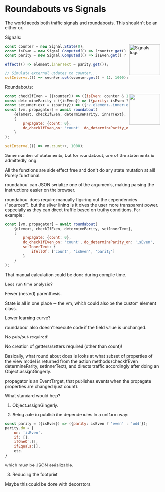 # Roundabouts vs Signals

The world needs both traffic signals and roundabouts.  This shouldn't be an either or.

Signals:

<img align="right" src="https://github.com/proposal-signals/proposal-signals/proposal-signals/raw/main/signals-logo.png" alt="Signals logo" width="100" style="max-width: 100%;">

```JavaScript
const counter = new Signal.State(0);
const isEven = new Signal.Computed(() => (counter.get() & 1) == 0);
const parity = new Signal.Computed(() => isEven.get() ? "even" : "odd");

effect(() => element.innerText = parity.get());

// Simulate external updates to counter...
setInterval(() => counter.set(counter.get() + 1), 1000);
```

Roundabouts:

<img align="right" src="https://www.trafficdepot.ca/wp-content/uploads/2020/08/reg6bb.png" width="100px">

```JavaScript
const checkIfEven = ({counter}) => ({isEven: counter & 1 === 0});
const determineParity = ({isEven}) => ({parity: isEven ? 'even' : 'odd'});
const setInnerText = ({parity}) => ({'?.element?.innerText': parity};
const [vm, propagator] = await roundabout(
    {element, checkIfEven, determineParity, innerText}, 
    {   
        propagate: {count: 0},
        do_checkIfEven_on: 'count', do_determineParity_on: 'isEven', do_setInnerText_on: 'parity'
    }
);

setInterval(() => vm.count++, 1000);
```

Same number of statements, but for roundabout, one of the statements is admittedly long.

All the functions are side effect free and don't do any state mutation at all!  Purely functional.

roundabout can JSON serialize one of the arguments, making parsing the instructions easier on the browser.

roundabout does require manually figuring out the dependencies ("sources"), but the silver lining is it gives the user more transparent power, especially as they can direct traffic based on truthy conditions.  For example:

```JavaScript
const [vm, propagator] = await roundabout(
    {element, checkIfEven, determineParity, setInnerText}, 
    {   
        propagate: {count: 0},
        do_checkIfEven_on: 'count', do_determineParity_on: 'isEven',
        setInnerText: {
            ifAllOf: ['count', 'isEven', 'parity']
        }
    }
);
```

That manual calculation could be done during compile time.

Less run time analysis?

Fewer (nested) parenthesis.

State is all in one place -- the vm, which could also be the custom element class.

Lower learning curve?

roundabout also doesn't execute code if the field value is unchanged.

No pub/sub required!

No creation of getters/setters required (other than count)!

Basically, what round about does is looks at what subset of properties of the view model is returned from the action methods (checkIfEven, determineParity, setInnerText), and directs traffic accordingly after doing an Object.assignGingerly.

propagator is an EventTarget, that publishes events when the propagate properties are changed (just count).

What standard would help?

1.  Object.assignGingerly.

2.  Being able to publish the dependencies in a uniform way:

```JavaScript
const parity = ({isEven}) => ({parity: isEven ? 'even' : 'odd'});
parity.do = {
    on: 'isEven'.
    if: [],
    ifOneOf:[],
    ifEquals:[],
    etc.
}
```

which must be JSON serializable.

3.  Reducing the footprint

Maybe this could be done with decorators

<!--
roundabout could support deep memoization (parity), which seems like a good idea
-->



